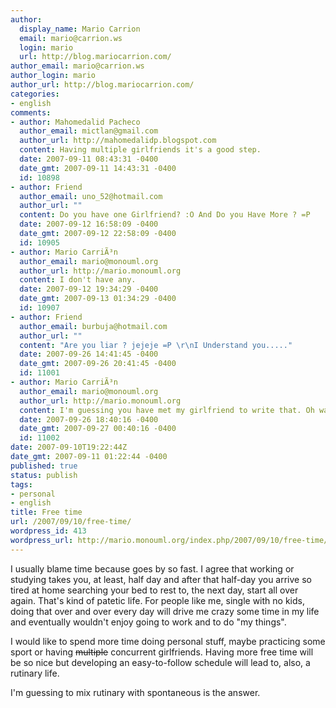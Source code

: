 ```yaml
---
author:
  display_name: Mario Carrion
  email: mario@carrion.ws
  login: mario
  url: http://blog.mariocarrion.com/
author_email: mario@carrion.ws
author_login: mario
author_url: http://blog.mariocarrion.com/
categories:
- english
comments:
- author: Mahomedalid Pacheco
  author_email: mictlan@gmail.com
  author_url: http://mahomedalidp.blogspot.com
  content: Having multiple girlfriends it's a good step.
  date: 2007-09-11 08:43:31 -0400
  date_gmt: 2007-09-11 14:43:31 -0400
  id: 10898
- author: Friend
  author_email: uno_52@hotmail.com
  author_url: ""
  content: Do you have one Girlfriend? :O And Do you Have More ? =P
  date: 2007-09-12 16:58:09 -0400
  date_gmt: 2007-09-12 22:58:09 -0400
  id: 10905
- author: Mario CarriÃ³n
  author_email: mario@monouml.org
  author_url: http://mario.monouml.org
  content: I don't have any.
  date: 2007-09-12 19:34:29 -0400
  date_gmt: 2007-09-13 01:34:29 -0400
  id: 10907
- author: Friend
  author_email: burbuja@hotmail.com
  author_url: ""
  content: "Are you liar ? jejeje =P \r\nI Understand you....."
  date: 2007-09-26 14:41:45 -0400
  date_gmt: 2007-09-26 20:41:45 -0400
  id: 11001
- author: Mario CarriÃ³n
  author_email: mario@monouml.org
  author_url: http://mario.monouml.org
  content: I'm guessing you have met my girlfriend to write that. Oh wait, you haven't.
  date: 2007-09-26 18:40:16 -0400
  date_gmt: 2007-09-27 00:40:16 -0400
  id: 11002
date: 2007-09-10T19:22:44Z
date_gmt: 2007-09-11 01:22:44 -0400
published: true
status: publish
tags:
- personal
- english
title: Free time
url: /2007/09/10/free-time/
wordpress_id: 413
wordpress_url: http://mario.monouml.org/index.php/2007/09/10/free-time/
---
```


<p>I usually blame time because goes by so fast. I agree that working or studying takes you, at least, half day and after that half-day you arrive so tired at home searching your bed to rest to, the next day, start all over again. That's kind of patetic life. For people like me, single with no kids, doing that over and over every day will drive me crazy some time in my life and eventually wouldn't enjoy going to work and to do "my things".</p>
<p>I would like to spend more time doing personal stuff, maybe practicing some sport or having <strike>multiple</strike> concurrent girlfriends. Having more free time will be so nice but developing an easy-to-follow schedule will lead to, also, a rutinary life.</p>
<p>I'm guessing to mix rutinary with spontaneous is the answer.</p>
